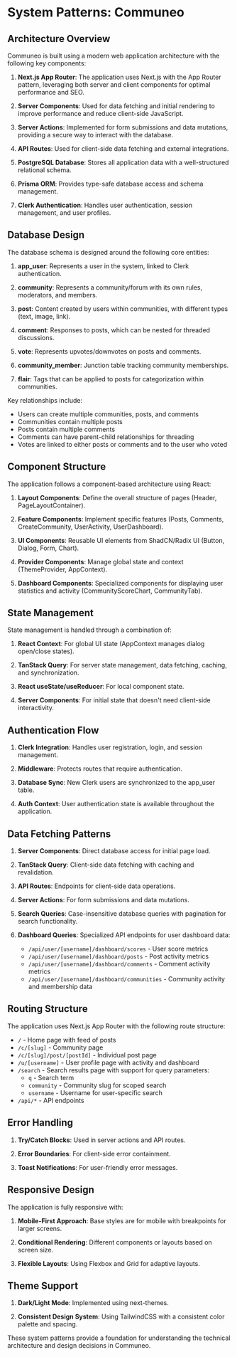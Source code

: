 # System Patterns: Communeo

## Architecture Overview

Communeo is built using a modern web application architecture with the following key components:

1. **Next.js App Router**: The application uses Next.js with the App Router pattern, leveraging both server and client components for optimal performance and SEO.

2. **Server Components**: Used for data fetching and initial rendering to improve performance and reduce client-side JavaScript.

3. **Server Actions**: Implemented for form submissions and data mutations, providing a secure way to interact with the database.

4. **API Routes**: Used for client-side data fetching and external integrations.

5. **PostgreSQL Database**: Stores all application data with a well-structured relational schema.

6. **Prisma ORM**: Provides type-safe database access and schema management.

7. **Clerk Authentication**: Handles user authentication, session management, and user profiles.

## Database Design

The database schema is designed around the following core entities:

1. **app_user**: Represents a user in the system, linked to Clerk authentication.

2. **community**: Represents a community/forum with its own rules, moderators, and members.

3. **post**: Content created by users within communities, with different types (text, image, link).

4. **comment**: Responses to posts, which can be nested for threaded discussions.

5. **vote**: Represents upvotes/downvotes on posts and comments.

6. **community_member**: Junction table tracking community memberships.

7. **flair**: Tags that can be applied to posts for categorization within communities.

Key relationships include:

- Users can create multiple communities, posts, and comments
- Communities contain multiple posts
- Posts contain multiple comments
- Comments can have parent-child relationships for threading
- Votes are linked to either posts or comments and to the user who voted

## Component Structure

The application follows a component-based architecture using React:

1. **Layout Components**: Define the overall structure of pages (Header, PageLayoutContainer).

2. **Feature Components**: Implement specific features (Posts, Comments, CreateCommunity, UserActivity, UserDashboard).

3. **UI Components**: Reusable UI elements from ShadCN/Radix UI (Button, Dialog, Form, Chart).

4. **Provider Components**: Manage global state and context (ThemeProvider, AppContext).

5. **Dashboard Components**: Specialized components for displaying user statistics and activity (CommunityScoreChart, CommunityTab).

## State Management

State management is handled through a combination of:

1. **React Context**: For global UI state (AppContext manages dialog open/close states).

2. **TanStack Query**: For server state management, data fetching, caching, and synchronization.

3. **React useState/useReducer**: For local component state.

4. **Server Components**: For initial state that doesn't need client-side interactivity.

## Authentication Flow

1. **Clerk Integration**: Handles user registration, login, and session management.

2. **Middleware**: Protects routes that require authentication.

3. **Database Sync**: New Clerk users are synchronized to the app_user table.

4. **Auth Context**: User authentication state is available throughout the application.

## Data Fetching Patterns

1. **Server Components**: Direct database access for initial page load.

2. **TanStack Query**: Client-side data fetching with caching and revalidation.

3. **API Routes**: Endpoints for client-side data operations.

4. **Server Actions**: For form submissions and data mutations.

5. **Search Queries**: Case-insensitive database queries with pagination for search functionality.

6. **Dashboard Queries**: Specialized API endpoints for user dashboard data:
   - `/api/user/[username]/dashboard/scores` - User score metrics
   - `/api/user/[username]/dashboard/posts` - Post activity metrics
   - `/api/user/[username]/dashboard/comments` - Comment activity metrics
   - `/api/user/[username]/dashboard/communities` - Community activity and membership data

## Routing Structure

The application uses Next.js App Router with the following route structure:

- `/` - Home page with feed of posts
- `/c/[slug]` - Community page
- `/c/[slug]/post/[postId]` - Individual post page
- `/u/[username]` - User profile page with activity and dashboard
- `/search` - Search results page with support for query parameters:
  - `q` - Search term
  - `community` - Community slug for scoped search
  - `username` - Username for user-specific search
- `/api/*` - API endpoints

## Error Handling

1. **Try/Catch Blocks**: Used in server actions and API routes.

2. **Error Boundaries**: For client-side error containment.

3. **Toast Notifications**: For user-friendly error messages.

## Responsive Design

The application is fully responsive with:

1. **Mobile-First Approach**: Base styles are for mobile with breakpoints for larger screens.

2. **Conditional Rendering**: Different components or layouts based on screen size.

3. **Flexible Layouts**: Using Flexbox and Grid for adaptive layouts.

## Theme Support

1. **Dark/Light Mode**: Implemented using next-themes.

2. **Consistent Design System**: Using TailwindCSS with a consistent color palette and spacing.

These system patterns provide a foundation for understanding the technical architecture and design decisions in Communeo.
